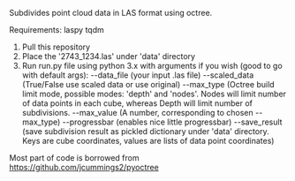 Subdivides point cloud data in LAS format using octree.

Requirements:
laspy
tqdm

1. Pull this repository
2. Place the '2743_1234.las' under 'data' directory
3. Run run.py file using python 3.x with arguments if you wish (good to go with default args):
    --data_file (your input .las file)
    --scaled_data (True/False use scaled data or use original)
    --max_type (Octree build limit mode, possible modes: 'depth' and 'nodes'. Nodes will limit number of data points in each cube, whereas Depth will limit number of subdivisions.
    --max_value (A number, corresponding to chosen --max_type)
    --progressbar (enables nice little progressbar)
    --save_result (save subdivision result as pickled dictionary under 'data' directory. Keys are cube coordinates, values are lists of data point coordinates)
    
    
Most part of code is borrowed from
https://github.com/jcummings2/pyoctree

